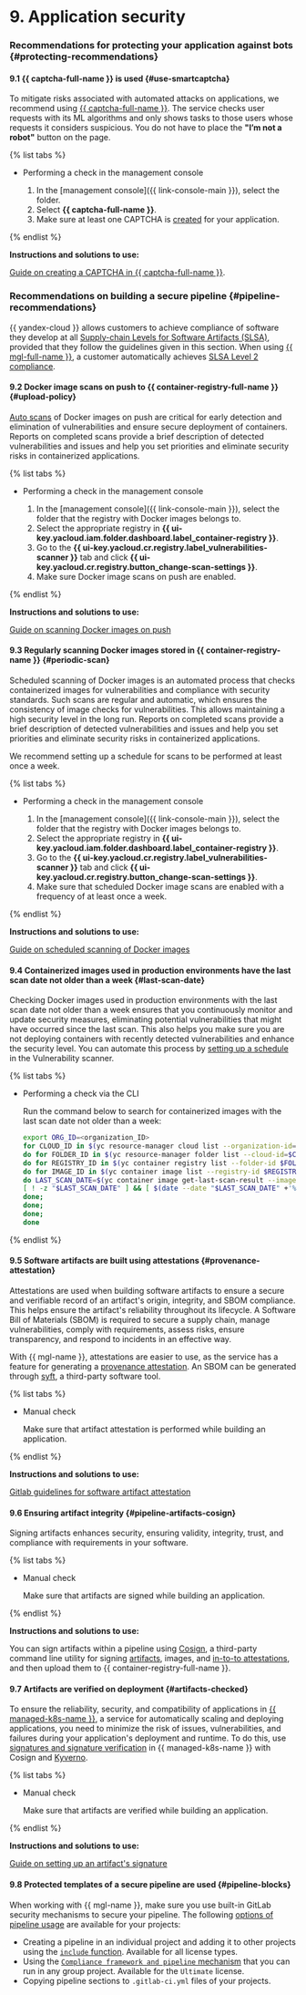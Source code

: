 # 9. Application security

### Recommendations for protecting your application against bots {#protecting-recommendations}

#### 9.1 {{ captcha-full-name }} is used {#use-smartcaptcha}

To mitigate risks associated with automated attacks on applications, we recommend using [{{ captcha-full-name }}](/services/smartcaptcha). The service checks user requests with its ML algorithms and only shows tasks to those users whose requests it considers suspicious. You do not have to place the **"I’m not a robot"** button on the page.

{% list tabs %}

- Performing a check in the management console

  1. In the [management console]({{ link-console-main }}), select the folder.
  1. Select **{{ captcha-full-name }}**.
  1. Make sure at least one CAPTCHA is [created](../../../smartcaptcha/operations/create-captcha.md) for your application.

{% endlist %}

**Instructions and solutions to use:**

[Guide on creating a CAPTCHA in {{ captcha-full-name }}](../../../smartcaptcha/operations/create-captcha.md).

### Recommendations on building a secure pipeline {#pipeline-recommendations}

{{ yandex-cloud }} allows customers to achieve compliance of software they develop at all [Supply-chain Levels for Software Artifacts (SLSA)](https://slsa.dev/), provided that they follow the guidelines given in this section. When using [{{ mgl-full-name }}](../../../managed-gitlab/), a customer automatically achieves [SLSA Level 2 compliance](https://about.gitlab.com/blog/2022/11/30/achieve-slsa-level-2-compliance-with-gitlab/).

#### 9.2 Docker image scans on push to {{ container-registry-full-name }} {#upload-policy}

[Auto scans](../../../container-registry/tutorials/image-auto-scan.md) of Docker images on push are critical for early detection and elimination of vulnerabilities and ensure secure deployment of containers. Reports on completed scans provide a brief description of detected vulnerabilities and issues and help you set priorities and eliminate security risks in containerized applications.

{% list tabs %}

- Performing a check in the management console

  1. In the [management console]({{ link-console-main }}), select the folder that the registry with Docker images belongs to.
  1. Select the appropriate registry in **{{ ui-key.yacloud.iam.folder.dashboard.label_container-registry }}**.
  1. Go to the **{{ ui-key.yacloud.cr.registry.label_vulnerabilities-scanner }}** tab and click **{{ ui-key.yacloud.cr.registry.button_change-scan-settings }}**.
  1. Make sure Docker image scans on push are enabled.

{% endlist %}

**Instructions and solutions to use:**

[Guide on scanning Docker images on push](../../../container-registry/operations/scanning-docker-image.md#automatically)

#### 9.3 Regularly scanning Docker images stored in {{ container-registry-name }} {#periodic-scan}

Scheduled scanning of Docker images is an automated process that checks containerized images for vulnerabilities and compliance with security standards. Such scans are regular and automatic, which ensures the consistency of image checks for vulnerabilities. This allows maintaining a high security level in the long run. Reports on completed scans provide a brief description of detected vulnerabilities and issues and help you set priorities and eliminate security risks in containerized applications.

We recommend setting up a schedule for scans to be performed at least once a week.

{% list tabs %}

- Performing a check in the management console

  1. In the [management console]({{ link-console-main }}), select the folder that the registry with Docker images belongs to.
  1. Select the appropriate registry in **{{ ui-key.yacloud.iam.folder.dashboard.label_container-registry }}**.
  1. Go to the **{{ ui-key.yacloud.cr.registry.label_vulnerabilities-scanner }}** tab and click **{{ ui-key.yacloud.cr.registry.button_change-scan-settings }}**.
  1. Make sure that scheduled Docker image scans are enabled with a frequency of at least once a week.

{% endlist %}

**Instructions and solutions to use:**

[Guide on scheduled scanning of Docker images](../../../container-registry/operations/scanning-docker-image.md#scheduled)

#### 9.4 Containerized images used in production environments have the last scan date not older than a week {#last-scan-date}

Checking Docker images used in production environments with the last scan date not older than a week ensures that you continuously monitor and update security measures, eliminating potential vulnerabilities that might have occurred since the last scan. This also helps you make sure you are not deploying containers with recently detected vulnerabilities and enhance the security level. You can automate this process by [setting up a schedule](#periodic-scan) in the Vulnerability scanner.

{% list tabs %}

- Performing a check via the CLI

  Run the command below to search for containerized images with the last scan date not older than a week:

  ```bash
  export ORG_ID=<organization_ID>
  for CLOUD_ID in $(yc resource-manager cloud list --organization-id=${ORG_ID} --format=json | jq -r '.[].id');
  do for FOLDER_ID in $(yc resource-manager folder list --cloud-id=$CLOUD_ID --format=json | jq -r '.[].id');
  do for REGISTRY_ID in $(yc container registry list --folder-id $FOLDER_ID --format=json | jq -r '.[].id');
  do for IMAGE_ID in $(yc container image list --registry-id $REGISTRY_ID --format=json | jq -r '.[].id';)
  do LAST_SCAN_DATE=$(yc container image get-last-scan-result --image-id $IMAGE_ID --format=json 2>/dev/null | jq -r '.scanned_at');
  [ ! -z "$LAST_SCAN_DATE" ] && [ $(date --date "$LAST_SCAN_DATE" +'%s') -lt $(date --date '7 days ago' +'%s') ] && echo "Regitry ID - $REGISTRY_ID, Image ID - $IMAGE_ID, Last scan date - $LAST_SCAN_DATE"
  done;
  done;
  done;
  done
  ```

{% endlist %}

#### 9.5 Software artifacts are built using attestations {#provenance-attestation}

Attestations are used when building software artifacts to ensure a secure and verifiable record of an artifact's origin, integrity, and SBOM compliance. This helps ensure the artifact's reliability throughout its lifecycle. A Software Bill of Materials (SBOM) is required to secure a supply chain, manage vulnerabilities, comply with requirements, assess risks, ensure transparency, and respond to incidents in an effective way.

With {{ mgl-name }}, attestations are easier to use, as the service has a feature for generating a [provenance attestation](https://about.gitlab.com/releases/2022/06/22/gitlab-15-1-released/#slsa-2-attestation-included-for-build-artifacts). An SBOM can be generated through [syft](https://github.com/anchore/syft), a third-party software tool.

{% list tabs %}

- Manual check

  Make sure that artifact attestation is performed while building an application.

{% endlist %}

**Instructions and solutions to use:**

[Gitlab guidelines for software artifact attestation](https://docs.gitlab.com/ee/ci/runners/configure_runners.html#artifact-attestation)

#### 9.6 Ensuring artifact integrity {#pipeline-artifacts-cosign}

Signing artifacts enhances security, ensuring validity, integrity, trust, and compliance with requirements in your software.

{% list tabs %}

- Manual check

  Make sure that artifacts are signed while building an application.

{% endlist %}

**Instructions and solutions to use:**

You can sign artifacts within a pipeline using [Cosign](https://github.com/sigstore/cosign), a third-party command line utility for signing [artifacts](https://docs.sigstore.dev/signing/quickstart/), images, and [in-to-to attestations](https://github.com/in-toto/attestation/tree/main/spec/predicates), and then upload them to {{ container-registry-full-name }}.

#### 9.7 Artifacts are verified on deployment {#artifacts-checked}

To ensure the reliability, security, and compatibility of applications in [{{ managed-k8s-name }}](../../../managed-kubernetes/), a service for automatically scaling and deploying applications, you need to minimize the risk of issues, vulnerabilities, and failures during your application's deployment and runtime. To do this, use [signatures and signature verification](../../../container-registry/tutorials/sign-with-cosign.md) in {{ managed-k8s-name }} with Cosign and [Kyverno](../../../managed-kubernetes/operations/applications/kyverno.md).

{% list tabs %}

- Manual check

  Make sure that artifacts are verified while building an application.

{% endlist %}

**Instructions and solutions to use:**

[Guide on setting up an artifact's signature](../../../container-registry/tutorials/sign-with-cosign.md)

#### 9.8 Protected templates of a secure pipeline are used {#pipeline-blocks}

When working with {{ mgl-name }}, make sure you use built-in GitLab security mechanisms to secure your pipeline. The following [options of pipeline usage](../../../managed-gitlab/concepts/security.md#security-pipeline-usage) are available for your projects:

* Creating a pipeline in an individual project and adding it to other projects using the [`include` function](https://docs.gitlab.com/ee/ci/yaml/includes.html). Available for all license types.
* Using the [`Compliance framework and pipeline` mechanism](https://docs.gitlab.com/ee/user/project/settings/index.html#compliance-frameworks) that you can run in any group project. Available for the `Ultimate` license.
* Copying pipeline sections to `.gitlab-ci.yml` files of your projects.
